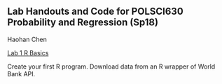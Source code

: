 ## Lab Handouts and Code for POLSCI630 Probability and Regression (Sp18)

Haohan Chen

[Lab 1 R Basics](../../tree/master/01-R-Basics-Data-Exploration)

Create your first R program. Download data from an R wrapper of World Bank API.
